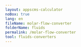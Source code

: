 ```yaml
---
layout: appscms-calculator
noBox: true
lang: en
fileName: molar-flow-converter
folderName: fluids
permalink: /molar-flow-converter
tool: fluids-converters
---
```


